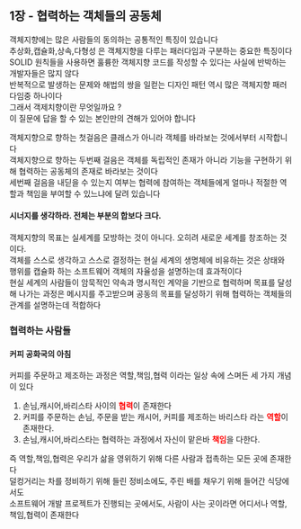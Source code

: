 ## 1장 - 협력하는 객체들의 공동체

객체지향에는 많은 사람들의 동의하는 공통적인 특징이 있습니다 <br>
추상화,캡슐화,상속,다형성 은 객체지향을 다루는 패러다임과 구분하는 중요한 특징이다<br>
SOLID 원칙들을 사용하면 훌륭한 객체지향 코드를 작성할 수 있다는 사실에 반박하는 개발자들은 많지 않다 <br>
반복적으로 발생하는 문제와 해법의 쌍을 일컫는 디자인 패턴 역시 많은 객체지향 패러다임중 하나이다 <br>
그래서 객제치향이란 무엇일까요 ? <br>
이 질문에 답을 할 수 있는 본인만의 견해가 있어야 합니다 <br>

객체지향으로 향하는 첫걸음은 클래스가 아니라 객체를 바라보는 것에서부터 시작합니다 <br>
객체지향으로 향하는 두번째 걸음은 객체를 독립적인 존재가 아니라 기능을 구현하기 위해 협력하는 공동체의 존재로 바라보는 것이다 <br>
세번째 걸음을 내딛을 수 있는지 여부는 협력에 참여하는 객체들에게 얼마나 적절한 역할과 책임을 부여할 수 있느냐에 달려 있습니다 <br>

#### 시너지를 생각하라. 전체는 부분의 합보다 크다.

객체지향의 목표는 실세계를 모방하는 것이 아니다. 오히려 새로운 세계를 창조하는 것이다. <br>
객체를 스스로 생각하고 스스로 결정하는 현실 세계의 생명체에 비유하는 것은 상태와 행위를 캡슐화 하는 소프트웨어 객체의 자율성을 설명하는데 효과적이다 <br>
현실 세계의 사람들이 암묵적인 약속과 명시적인 계약을 기반으로 협력하며 목표를 달성해 나가는 과정은 메시지를 주고받으며 공동의 목표를 달성하기 위해 협력하는 
객체들의 관계를 설명하는데 적합하다 <br>

### 협력하는 사람들
#### 커피 공화국의 아침
커피를 주문하고 제조하는 과정은 역할,책임,협력 이라는 일상 속에 스며든 세 가지 개념이 있다 <br>
1) 손님,캐시어,바리스타 사이의 <b style="color:red">협력</b>이 존재한다
2) 커피를 주문하는 손님, 주문을 받는 캐시어, 커피를 제조하는 바리스타 라는 <b style="color:red">역할</b>이 존재한다.
3) 손님,캐시어,바리스타는 협력하는 과정에서 자신이 맡은바 <b style="color:red">책임</b>을 다한다.

즉 역할,책임,협력은 우리가 삶을 영위하기 위해 다른 사람과 접촉하는 모든 곳에 존재한다 <br>
덜컹거리는 차를 정비하기 위해 들린 정비소에도, 주린 배를 채우기 위해 들어간 식당에서도 <br>
소프트웨어 개발 프로젝트가 진행되는 곳에서도, 사람이 사는 곳이라면 어디서나 역할,책임,협력이 존재한다 <br>






















































































































